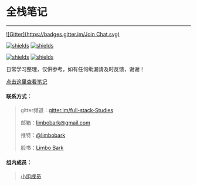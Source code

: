 # 全栈笔记

---


[![Gitter](https://badges.gitter.im/Join Chat.svg)](https://gitter.im/full-stack-Studies)

[![shields](https://img.shields.io/badge/README-CN-green.svg)](https://github.com/limbobark/notes/blob/master/cn/README.md)   [![shields](https://img.shields.io/badge/README-EN-green.svg)](https://github.com/limbobark/notes/blob/master/en/README.md)

[![shields](https://img.shields.io/badge/download-EN--PDF-brightgreen.svg)](https://www.gitbook.com/download/pdf/book/limbobark/note?lang=en)   [![shields](https://img.shields.io/badge/download-CN--PDF-brightgreen.svg)](https://www.gitbook.com/download/pdf/book/limbobark/note?lang=cn)

日常学习整理，仅供参考，如有任何纰漏请及时反馈，谢谢！

[点击这里查看笔记](https://limbobark.gitbooks.io/note/content/)

#### 联系方式：

> gitter频道：[gitter.im/full-stack-Studies](https://gitter.im/full-stack-Studies)
>
> 邮箱：[limbobark@gmail.com](https://limbobark@gmail.com)
>
> 推特：[@limbobark](https://twitter.com/limbobark)
>
> 脸书：[Limbo Bark](https://www.facebook.com/profile.php?id=100013482731137)

#### 组内成员：

> [小组成员](https://github.com/orgs/fullStackStudies/people)



